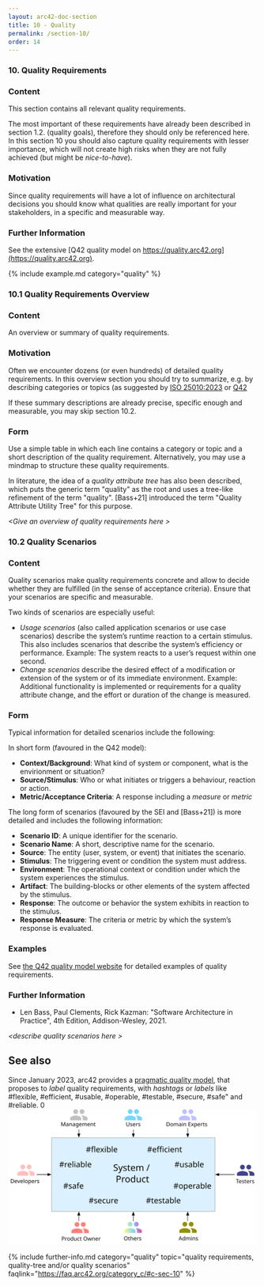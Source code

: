 ```yaml
---
layout: arc42-doc-section
title: 10 - Quality
permalink: /section-10/
order: 14
---
```


### 10. Quality Requirements

<div class="arc42-help" markdown="1">

### Content
This section contains all relevant quality requirements. 

The most important of these requirements have already been described in section 1.2. (quality goals), therefore they should only be referenced here.
In this section 10 you should also capture quality requirements with lesser importance, which will not create high risks when they are not fully achieved (but might be _nice-to-have_).

### Motivation
Since quality requirements will have a lot of influence on architectural decisions you should know  what qualities are really important for your stakeholders, in a specific and measurable way.


### Further Information

See the extensive [Q42 quality model on https://quality.arc42.org](https://quality.arc42.org).


<!-- collect all examples that are related to this section of arc42 -->
{% include example.md category="quality" %}

</div>


### 10.1 Quality Requirements Overview
<div class="arc42-help" markdown="1">

### Content

An overview or summary of quality requirements. 


### Motivation
Often we encounter dozens (or even hundreds) of detailed quality requirements. 
In this overview section you should try to summarize, e.g. by describing categories or topics (as suggested by [ISO 25010:2023](https://www.iso.org/obp/ui/#iso:std:iso-iec:25010:ed-2:v1:en) or [Q42](https://quality.arc42.org)

If these summary descriptions are already precise, specific enough and measurable, you may skip section 10.2.

### Form
Use a simple table in which each line contains a category or topic and a short description of the quality requirement.
Alternatively, you may use a mindmap to structure these quality requirements.

In literature, the idea of a _quality attribute tree_ has also been described, which puts the generic term "quality" as the root and uses a tree-like refinement of the term "quality". 
[Bass+21] introduced the term "Quality Attribute Utility Tree" for this purpose.


</div>

_&lt;Give an overview of quality requirements here >_

### 10.2 Quality Scenarios

<div class="arc42-help" markdown="1">

### Content
Quality scenarios make quality requirements concrete and allow to decide whether they are fulfilled (in the sense of acceptance criteria).
Ensure that your scenarios are specific and measurable.



Two kinds of scenarios are especially useful:

* _Usage scenarios_ (also called application scenarios or use case scenarios) describe the system’s runtime reaction to a certain stimulus. 
This also includes scenarios that describe the system’s efficiency or performance. 
Example: The system reacts to a user’s request within one second.
* _Change scenarios_ describe the desired effect of a modification or extension of the system or of its immediate environment. 
Example: Additional functionality is implemented or requirements for a quality attribute change, and the effort or duration of the change is measured.


### Form

Typical information for detailed scenarios include the following:

In short form (favoured in the Q42 model):

* **Context/Background**: What kind of system or component, what is the envirionment or situation?
* **Source/Stimulus**: Who or what initiates or triggers a behaviour, reaction or action.
* **Metric/Acceptance Criteria**: A response including a _measure_ or _metric_


The long form of scenarios (favoured by the SEI and [Bass+21]) is more detailed and includes the following information:

* **Scenario ID**: A unique identifier for the scenario.
* **Scenario Name**: A short, descriptive name for the scenario.
* **Source**: The entity (user, system, or event) that initiates the scenario.
* **Stimulus**: The triggering event or condition the system must address.
* **Environment**: The operational context or condition under which the system experiences the stimulus.
* **Artifact**: The building-blocks or other elements of the system affected by the stimulus.
* **Response**: The outcome or behavior the system exhibits in reaction to the stimulus.
* **Response Measure**: The criteria or metric by which the system’s response is evaluated.


### Examples
See [the Q42 quality model website](https://quality.arc42.org) for detailed examples of quality requirements.

### Further Information

* Len Bass, Paul Clements, Rick Kazman: "Software Architecture in Practice", 4th Edition, Addison-Wesley, 2021.

</div>

_&lt;describe quality scenarios here >_

## See also

Since January 2023, arc42 provides a <a target="_blank" rel="noopener noreferrer nofollow" href="https://quality.arc42.org">pragmatic quality model</a>, that proposes to _label_ quality requirements, with _hashtags_ or _labels_ like #flexible, #efficient, #usable, #operable, #testable, #secure, #safe" and #reliable.
0
![Q42, the arc42 quality model, with eight labels for system qualities](/images/10-quality/arc42-system-qualities-overview.svg)


{% include further-info.md
   category="quality"
   topic="quality requirements, quality-tree and/or quality scenarios"
   faqlink="https://faq.arc42.org/category_c/#c-sec-10" %}
